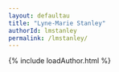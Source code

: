 ```yaml
---
layout: defaultau
title: "Lyne-Marie Stanley"
authorId: lmstanley
permalink: /lmstanley/
---
```

{% include loadAuthor.html %}
<script>
    $(document).ready(function(){
        showAuthorBio('{{ page.authorId }}');
   });
</script>